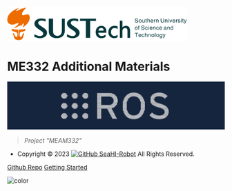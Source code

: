 <!-- _coverpage.md -->



<img src="_media/SUSTech.svg" style="zoom:70%;" />



# ME332 Additional Materials


![](_media/banner.png) 




> *Project "MEAM332"*









- Copyright © 2023 [<img src="https://github.com/favicon.ico" alt="GitHub" width="12" height="12"> SeaHI-Robot](https://github.com/SeaHI-Robot) All Rights Reserved.




[Github Repo](https://github.com/SeaHI-Robot/ROS_Tutorial)
[Getting Started](README.md)

<!-- 背景色 -->

![color](#f0f0f0)

